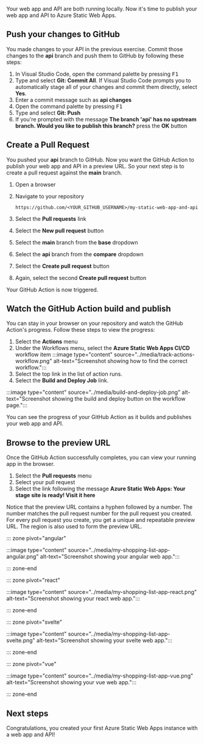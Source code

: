 Your web app and API are both running locally. Now it's time to publish your web app and API to Azure Static Web Apps.

## Push your changes to GitHub

You made changes to your API in the previous exercise. Commit those changes to the **api** branch and push them to GitHub by following these steps:

1. In Visual Studio Code, open the command palette by pressing <kbd>F1</kbd>
1. Type and select **Git: Commit All**. If Visual Studio Code prompts you to automatically stage all of your changes and commit them directly, select **Yes**.
1. Enter a commit message such as **api changes**
1. Open the command palette by pressing <kbd>F1</kbd>
1. Type and select **Git: Push**
1. If you're prompted with the message **The branch 'api' has no upstream branch. Would you like to publish this branch?** press the **OK** button

## Create a Pull Request

You pushed your **api** branch to GitHub. Now you want the GitHub Action to publish your web app and API in a preview URL. So your next step is to create a pull request against the **main** branch.

1. Open a browser
1. Navigate to your repository

   `https://github.com/<YOUR_GITHUB_USERNAME>/my-static-web-app-and-api`

1. Select the **Pull requests** link
1. Select the **New pull request** button
1. Select the **main** branch from the **base** dropdown
1. Select the **api** branch from the **compare** dropdown
1. Select the **Create pull request** button
1. Again, select the second **Create pull request** button

Your GitHub Action is now triggered.

## Watch the GitHub Action build and publish

You can stay in your browser on your repository and watch the GitHub Action's progress. Follow these steps to view the progress:

1. Select the **Actions** menu
1. Under the Workflows menu, select the **Azure Static Web Apps CI/CD** workflow item
:::image type="content" source="../media/track-actions-workflow.png" alt-text="Screenshot showing how to find the correct workflow.":::
1. Select the top link in the list of action runs.
1. Select the **Build and Deploy Job** link.

:::image type="content" source="../media/build-and-deploy-job.png" alt-text="Screenshot showing the build and deploy button on the workflow page.":::

You can see the progress of your GitHub Action as it builds and publishes your web app and API.

## Browse to the preview URL

Once the GitHub Action successfully completes, you can view your running app in the browser.

1. Select the **Pull requests** menu
1. Select your pull request
1. Select the link following the message **Azure Static Web Apps: Your stage site is ready! Visit it here**

Notice that the preview URL contains a hyphen followed by a number. The number matches the pull request number for the pull request you created. For every pull request you create, you get a unique and repeatable preview URL. The region is also used to form the preview URL.

::: zone pivot="angular"

:::image type="content" source="../media/my-shopping-list-app-angular.png" alt-text="Screenshot showing your angular web app.":::

::: zone-end

::: zone pivot="react"

:::image type="content" source="../media/my-shopping-list-app-react.png" alt-text="Screenshot showing your react web app.":::

::: zone-end

::: zone pivot="svelte"

:::image type="content" source="../media/my-shopping-list-app-svelte.png" alt-text="Screenshot showing your svelte web app.":::

::: zone-end

::: zone pivot="vue"

:::image type="content" source="../media/my-shopping-list-app-vue.png" alt-text="Screenshot showing your vue web app.":::

::: zone-end

## Next steps

Congratulations, you created your first Azure Static Web Apps instance with a web app and API!
